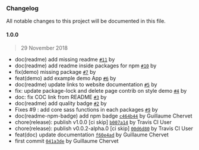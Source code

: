 ### Changelog
All notable changes to this project will be documented in this file.

#### 1.0.0
> 29 November 2018
- doc(readme) add missing readme [`#11`](https://github.com/AxaGuilDEv/react-toolkit/pull/11) by 
- doc(readme) add readme inside packages for npm [`#10`](https://github.com/AxaGuilDEv/react-toolkit/pull/10) by 
- fix(demo) missing package [`#7`](https://github.com/AxaGuilDEv/react-toolkit/pull/7) by 
- feat(demo) add example demo App [`#6`](https://github.com/AxaGuilDEv/react-toolkit/pull/6) by 
- doc(readme) update links to website documentation [`#5`](https://github.com/AxaGuilDEv/react-toolkit/pull/5) by 
- fix: update package-lock and delete page contrib on style demo [`#4`](https://github.com/AxaGuilDEv/react-toolkit/pull/4) by 
- doc: fix COC link from README [`#3`](https://github.com/AxaGuilDEv/react-toolkit/pull/3) by 
- doc(readme) add quality badge [`#2`](https://github.com/AxaGuilDEv/react-toolkit/pull/2) by 
- Fixes #9 : add core sass functions in each packages [`#9`](https://github.com/AxaGuilDEv/react-toolkit/issues/9) by 
- doc(readme-npm-badge) add npm badge [`c464b44`](https://github.com/AxaGuilDEv/react-toolkit/commit/c464b44661c9eabac18cadcd0d482e6ebef6f195) by Guillaume Chervet 
- chore(release): publish v1.0.0 [ci skip] [`b007a14`](https://github.com/AxaGuilDEv/react-toolkit/commit/b007a14ebdc8395fee8cfde893ea432c4ada9c67) by Travis CI User 
- chore(release): publish v0.0.2-alpha.0 [ci skip] [`00d6d80`](https://github.com/AxaGuilDEv/react-toolkit/commit/00d6d80d9609c4c4855f00a9dd89dd2b9125eb06) by Travis CI User 
- feat(doc) update documentation [`f60e4ad`](https://github.com/AxaGuilDEv/react-toolkit/commit/f60e4ad7fb0e62a80d02e60ad83d3ae6270d930d) by Guillaume Chervet 
- first commit [`041a3de`](https://github.com/AxaGuilDEv/react-toolkit/commit/041a3def242276adb8077d3f53a325ea422c33be) by Guillaume Chervet 
